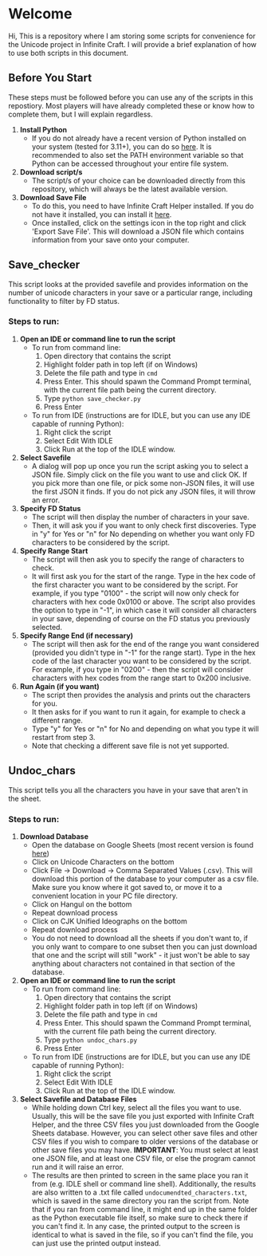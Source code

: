 # Welcome
Hi, This is a repository where I am storing some scripts for convenience for the Unicode project in Infinite Craft. I will provide a brief explanation of how to use both scripts in this document.
## Before You Start
These steps must be followed before you can use any of the scripts in this repostiory. Most players will have already completed these or know how to complete them, but I will explain regardless.
1. **Install Python**
   - If you do not already have a recent version of Python installed on your system (tested for 3.11+), you can do so [here](https://www.python.org/downloads/). It is recommended to also set the PATH environment variable so that Python can be accessed throughout your entire file system.
2. **Download script/s**
   - The script/s of your choice can be downloaded directly from this repository, which will always be the latest available version.
3. **Download Save File**
   - To do this, you need to have Infinite Craft Helper installed. If you do not have it installed, you can install it [here](https://github.com/InfiniteCraftCommunity/userscripts/tree/master/userscripts/InfiniteCraftHelper).
   - Once installed, click on the settings icon in the top right and click 'Export Save File'. This will download a JSON file which contains information from your save onto your computer.
## Save_checker
This script looks at the provided savefile and provides information on the number of unicode characters in your save or a particular range, including functionality to filter by FD status.
### Steps to run:
1. **Open an IDE or command line to run the script**
   - To run from command line:
     1. Open directory that contains the script
     2. Highlight folder path in top left (if on Windows)
     3. Delete the file path and type in `cmd`
     4. Press Enter. This should spawn the Command Prompt terminal, with the current file path being the current directory.
     5. Type `python save_checker.py`
     6. Press Enter
   - To run from IDE (instructions are for IDLE, but you can use any IDE capable of running Python):
     1. Right click the script
     2. Select Edit With IDLE
     3. Click Run at the top of the IDLE window.
2. **Select Savefile**
   - A dialog will pop up once you run the script asking you to select a JSON file. Simply click on the file you want to use and click OK. If you pick more than one file, or pick some non-JSON files, it will use the first JSON it finds. If you do not pick any JSON files, it will throw an error.
3. **Specify FD Status**
   - The script will then display the number of characters in your save.
   - Then, it will ask you if you want to only check first discoveries. Type in "y" for Yes or "n" for No depending on whether you want only FD characters to be considered by the script.
4. **Specify Range Start**
   - The script will then ask you to specify the range of characters to check.
   - It will first ask you for the start of the range. Type in the hex code of the first character you want to be considered by the script. For example, if you type "0100" - the script will now only check for characters with hex code 0x0100 or above. The script also provides the option to type in "-1", in which case it will consider all characters in your save, depending of course on the FD status you previously selected.
5. **Specify Range End (if necessary)**
   - The script will then ask for the end of the range you want considered (provided you didn't type in "-1" for the range start). Type in the hex code of the last character you want to be considered by the script. For example, if you type in "0200" - then the script will consider characters with hex codes from the range start to 0x200 inclusive.
6. **Run Again (if you want)**
   - The script then provides the analysis and prints out the characters for you.
   - It then asks for if you want to run it again, for example to check a different range.
   - Type "y" for Yes or "n" for No and depending on what you type it will restart from step 3.
   - Note that checking a different save file is not yet supported. 
## Undoc_chars
This script tells you all the characters you have in your save that aren't in the sheet.
### Steps to run:
1. **Download Database**
   -  Open the database on Google Sheets (most recent version is found [here](https://docs.google.com/spreadsheets/d/1PRtlXvjbHs4ulct6gSbYc6VYrQegU7HZ5SdhThkHuoY/))
   -  Click on Unicode Characters on the bottom
   -  Click File -> Download -> Comma Separated Values (.csv). This will download this portion of the database to your computer as a csv file. Make sure you know where it got saved to, or move it to a convenient location in your PC file directory.
   -  Click on Hangul on the bottom
   -  Repeat download process
   -  Click on CJK Unified Ideographs on the bottom
   -  Repeat download process
   -  You do not need to download all the sheets if you don't want to, if you only want to compare to one subset then you can just download that one and the script will still "work" - it just won't be able to say anything about characters not contained in that section of the database.
2. **Open an IDE or command line to run the script**
   - To run from command line:
     1. Open directory that contains the script
     2. Highlight folder path in top left (if on Windows)
     3. Delete the file path and type in `cmd`
     4. Press Enter. This should spawn the Command Prompt terminal, with the current file path being the current directory.
     5. Type `python undoc_chars.py`
     6. Press Enter
   - To run from IDE (instructions are for IDLE, but you can use any IDE capable of running Python):
     1. Right click the script
     2. Select Edit With IDLE
     3. Click Run at the top of the IDLE window.
3. **Select Savefile and Database Files**
   - While holding down Ctrl key, select all the files you want to use. Usually, this will be the save file you just exported with Infinite Craft Helper, and the three CSV files you just downloaded from the Google Sheets database. However, you can select other save files and other CSV files if you wish to compare to older versions of the database or other save files you may have. **IMPORTANT**: You must select at least one JSON file, and at least one CSV file, or else the program cannot run and it will raise an error.
   - The results are then printed to screen in the same place you ran it from (e.g. IDLE shell or command line shell). Additionally, the results are also written to a .txt file called `undocumendted_characters.txt`, which is saved in the same directory you ran the script from. Note that if you ran from command line, it might end up in the same folder as the Python executable file itself, so make sure to check there if you can't find it. In any case, the printed output to the screen is identical to what is saved in the file, so if you can't find the file, you can just use the printed output instead.
